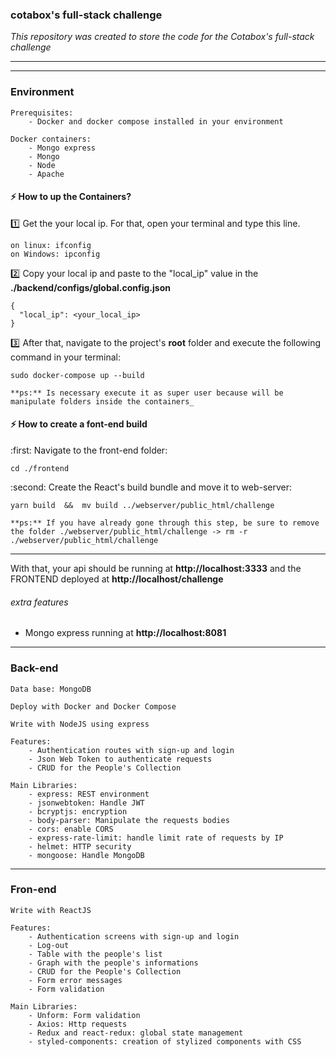### cotabox's full-stack challenge

_This repository was created to store the code for the Cotabox's full-stack challenge_

---

---

### Environment

    Prerequisites:
    	- Docker and docker compose installed in your environment

    Docker containers:
    	- Mongo express
    	- Mongo
    	- Node
    	- Apache

#### :zap: **How to up the Containers?**

:one: Get the your local ip. For that, open your terminal and type this line.

    on linux: ifconfig
    on Windows: ipconfig

:two: Copy your local ip and paste to the "local_ip" value in the **./backend/configs/global.config.json**

    {
      "local_ip": <your_local_ip>
    }


:three: After that, navigate to the project's **root** folder and execute the following command in your terminal:

    sudo docker-compose up --build

    **ps:** Is necessary execute it as super user because will be manipulate folders inside the containers_

#### :zap: **How to create a font-end build**

:first: Navigate to the front-end folder:

    cd ./frontend

:second: Create the React's build bundle and move it to web-server:

    yarn build  &&  mv build ../webserver/public_html/challenge

    **ps:** If you have already gone through this step, be sure to remove the folder ./webserver/public_html/challenge -> rm -r ./webserver/public_html/challenge

---

With that, your api should be running at **http://localhost:3333** and the FRONTEND deployed at **http://localhost/challenge**

###### _extra features_

- Mongo express running at **http://localhost:8081**

---

### Back-end

    Data base: MongoDB

    Deploy with Docker and Docker Compose

    Write with NodeJS using express

    Features:
    	- Authentication routes with sign-up and login
    	- Json Web Token to authenticate requests
    	- CRUD for the People's Collection

    Main Libraries:
    	- express: REST environment
    	- jsonwebtoken: Handle JWT
    	- bcryptjs: encryption
    	- body-parser: Manipulate the requests bodies
    	- cors: enable CORS
    	- express-rate-limit: handle limit rate of requests by IP
    	- helmet: HTTP security
    	- mongoose: Handle MongoDB

---

### Fron-end

    Write with ReactJS

    Features:
    	- Authentication screens with sign-up and login
    	- Log-out
    	- Table with the people's list
    	- Graph with the people's informations
    	- CRUD for the People's Collection
    	- Form error messages
    	- Form validation

    Main Libraries:
    	- Unform: Form validation
    	- Axios: Http requests
    	- Redux and react-redux: global state management
    	- styled-components: creation of stylized components with CSS
